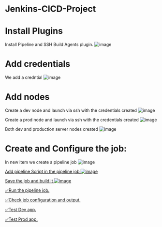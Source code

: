 # Jenkins-CICD-Project





# Install Plugins
Install Pipeline and SSH Build Agents plugin. 
![image](https://github.com/Skillz619/Jenkins-CICD-Project/assets/43133388/9d0eeed4-e532-4bea-91f1-d07e204c3a48)


# Add credentials
We add a credntial
![image](https://github.com/Skillz619/Jenkins-CICD-Project/assets/43133388/868c32c5-1560-4db3-b603-2b3b7fa448a6)

# Add nodes
Create a dev node and launch via ssh with the credentials created
![image](https://github.com/Skillz619/Jenkins-CICD-Project/assets/43133388/166284b7-84e5-4639-8110-0c3d83eab6f4)

Create a prod node and launch via ssh with the credentials created
![image](https://github.com/Skillz619/Jenkins-CICD-Project/assets/43133388/80f9990b-d2d4-4b1c-8164-8736af24f236)


Both dev and production server nodes created
![image](https://github.com/Skillz619/Jenkins-CICD-Project/assets/43133388/54de733b-9827-46ea-9ec8-cbb671ffaeb6)

# Create and Configure the job:

In new item we create a pipeline job
![image](https://github.com/Skillz619/Jenkins-CICD-Project/assets/43133388/050265b0-df6b-444a-b663-a5b81c881150)

<a href="https://github.com/Skillz619/Jenkins-CICD-Project/blob/main/jenkinsfile"> Add pipeline Script in the pipeline job 
![image](https://github.com/Skillz619/Jenkins-CICD-Project/assets/43133388/06b294ec-dc77-47c5-98fc-4f131d056288)

Save the job and build it
![image](https://github.com/Skillz619/Jenkins-CICD-Project/assets/43133388/b8201ff1-9b47-49cd-8e65-11f5c375035c)


✅Run the pipeline job.

✅Check job configuration and output.

✅Test Dev app.

✅Test Prod app.
